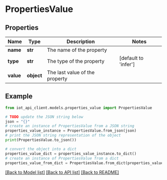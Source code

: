 # PropertiesValue


## Properties

Name | Type | Description | Notes
------------ | ------------- | ------------- | -------------
**name** | **str** | The name of the property | 
**type** | **str** | The type of the property | [default to 'infer']
**value** | **object** | The last value of the property | 

## Example

```python
from iot_api_client.models.properties_value import PropertiesValue

# TODO update the JSON string below
json = "{}"
# create an instance of PropertiesValue from a JSON string
properties_value_instance = PropertiesValue.from_json(json)
# print the JSON string representation of the object
print(PropertiesValue.to_json())

# convert the object into a dict
properties_value_dict = properties_value_instance.to_dict()
# create an instance of PropertiesValue from a dict
properties_value_from_dict = PropertiesValue.from_dict(properties_value_dict)
```
[[Back to Model list]](../README.md#documentation-for-models) [[Back to API list]](../README.md#documentation-for-api-endpoints) [[Back to README]](../README.md)


